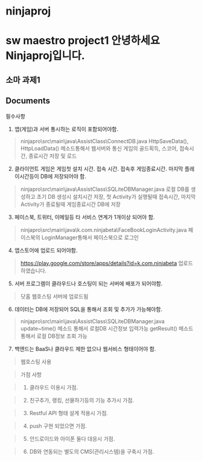 # ninjaproj
sw maestro project1
안녕하세요 Ninjaproj입니다.
===================

소마 과제1
----------


Documents
-------------

필수사항

1. 앱(게임)과 서버 통시하는 로직이 포함되어야함. 

>ninjapro\src\main\java\AssistClass\ConnectDB.java
>HttpSaveData(), HttpLoadData() 메소드통해서 웹서버와 통신 게임의 골드획득, 스코어, 접속시간, 종료시간 저장 및 로드

2. 클라이언트 게임은 게임첫 설치 시간. 접속 시간. 접속후 게임종료시간. 마지막 플레이시간등이 DB에 저장되어야 함.

>ninjapro\src\main\java\AssistClass\SQLiteDBManager.java
>로컬 DB를 생성하고 초기 DB 생성시 설치시간 저장, 첫 Activity가 실행될때 접속시간, 마지막 Activity가 종료될때 게임종료시간 DB에 저장

3. 페이스북, 트위터, 이메일등 타 서비스 연계가 1개이상 되어야 함.

>ninjapro\src\main\java\k.com.ninjabeta\FaceBookLoginActivity.java
>페이스북의 LoginManager통해서 페이스북으로 로그인

4. 앱스토어에 업로드 되어야함.

>https://play.google.com/store/apps/details?id=k.com.ninjabeta 업로드 하였습니다.

5. 서버 프로그램이 클라우드나 호스팅이 되는 서버에 배포가 되어야함.

>닷홈 웹호스팅 서버에 업로드됨 

6. 데이터는 DB에 저장되어 SQL을 통해서 조회 및 추가가 가능해야함.

>	ninjapro\src\main\java\AssistClass\SQLiteDBManager.java
>update~time() 메소드 통해서 로컬DB 시간정보 입력가능
>getResult() 메소드 통해서 로컬 DB정보 조회 가능

7. 백엔드는 BaaS나 클라우드 제한 없으나 웹서비스 형태이어야 함.

>	웹호스팅 사용
	
>가점 사항

>1. 클라우드 이용시 가점.

>2. 친구추가, 랭킹, 선물하기등의 기능 추가시 가점.

>3. Restful API 형태 설계 적용시 가점.

>4. push 구현 되었으면 가점.

>5. 안드로이드와 아이폰 둘다 대응시 가점.

>6. DB와 연동되는 별도의 CMS(관리시스템)을 구축시 가점.
